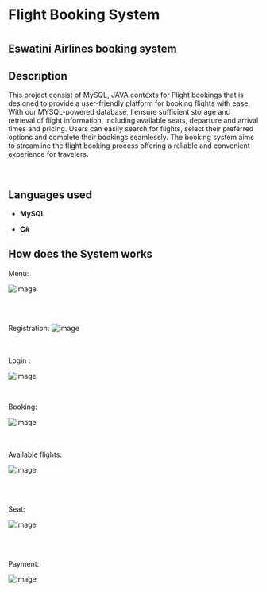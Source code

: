 <h1> Flight Booking System<h1/>


<h2> Eswatini Airlines booking system</h2>

<h2>Description</h2>

This project consist of MySQL, JAVA contexts for Flight bookings that is designed to provide a user-friendly platform for booking flights with ease. With our MYSQL-powered database, I ensure sufficient storage and retrieval of flight information, including available seats, departure and arrival times and pricing. Users can easily search for flights, select their preferred options and complete their bookings seamlessly. The booking system aims to streamline the flight booking process offering a reliable and convenient experience for travelers.


<br />

<h2>Languages used</h2>

- <b>MySQL</b> 

- <b>C#</b>

<h2>How does the System works</h2>



Menu:

![image](https://github.com/user-attachments/assets/bd5ac39f-1dd6-472d-adc9-0a4a36014a1f)



<br />

  <br/>

Registration:
![image](https://github.com/user-attachments/assets/f105c4a1-48b1-40c3-bf33-ad9e38469964)



<br />

<br />
Login :

 ![image](https://github.com/user-attachments/assets/1594a690-4d0f-4c22-bbe0-716403ff55ca)

<br />

Booking:

![image](https://github.com/user-attachments/assets/db1030aa-9ad0-4963-b1d1-2f9a28231c4e)



<br />

  <br/>
  Available flights:


![image](https://github.com/user-attachments/assets/bca4f9e0-11db-400e-b589-e53dbb394c56)


<br />

  <br/>

  Seat:


![image](https://github.com/user-attachments/assets/faf7f709-08d5-4aa8-8dd6-10ccae45b847)


<br />

  <br/>

  Payment:


![image](https://github.com/user-attachments/assets/de59f8b1-9670-4893-b91d-4600e55f7548)

<br />

  <br/>
